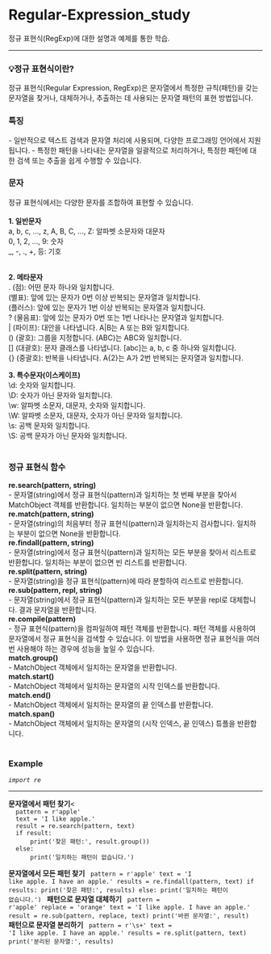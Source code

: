 # Regular-Expression_study
정규 표현식(RegExp)에 대한 설명과 예제를 통한 학습.
<hr>
<h3>💡정규 표현식이란? </h3>
  정규 표현식(Regular Expression, RegExp)은 문자열에서 특정한 규칙(패턴)을 갖는 문자열을 찾거나, 대체하거나, 추출하는 데 사용되는 문자열 패턴의 표현 방법입니다.

<h3> 특징 </h3>
- 일반적으로 텍스트 검색과 문자열 처리에 사용되며, 다양한 프로그래밍 언어에서 지원됩니다.
- 특정한 패턴을 나타내는 문자열을 일괄적으로 처리하거나, 특정한 패턴에 대한 검색 또는 추출을 쉽게 수행할 수 있습니다.

<h3> 문자 </h3>
정규 표현식에서는 다양한 문자를 조합하여 표현할 수 있습니다.<br><br>
<b>1. 일반문자</b><br>
a, b, c, ..., z, A, B, C, ..., Z: 알파벳 소문자와 대문자<br>
0, 1, 2, ..., 9: 숫자<br>
_, -, ., +, 등: 기호<br>
<br>

<b>2. 메타문자</b><br>
. (점): 어떤 문자 하나와 일치합니다.<br>
(별표): 앞에 있는 문자가 0번 이상 반복되는 문자열과 일치합니다.<br>
(플러스): 앞에 있는 문자가 1번 이상 반복되는 문자열과 일치합니다.<br>
? (물음표): 앞에 있는 문자가 0번 또는 1번 나타나는 문자열과 일치합니다.<br>
| (파이프): 대안을 나타냅니다. A|B는 A 또는 B와 일치합니다.<br>
() (괄호): 그룹을 지정합니다. (ABC)는 ABC와 일치합니다.<br>
[] (대괄호): 문자 클래스를 나타냅니다. [abc]는 a, b, c 중 하나와 일치합니다.<br>
{} (중괄호): 반복을 나타냅니다. A{2}는 A가 2번 반복되는 문자열과 일치합니다.<br>

<b>3. 특수문자(이스케이프)</b> <br>
\d: 숫자와 일치합니다.<br>
\D: 숫자가 아닌 문자와 일치합니다.<br>
\w: 알파벳 소문자, 대문자, 숫자와 일치합니다.<br>
\W: 알파벳 소문자, 대문자, 숫자가 아닌 문자와 일치합니다.<br>
\s: 공백 문자와 일치합니다.<br>
\S: 공백 문자가 아닌 문자와 일치합니다.<br>
<br>
  
<h3> 정규 표현식 함수 </h3>
<b>re.search(pattern, string)</b><br>
- 문자열(string)에서 정규 표현식(pattern)과 일치하는 첫 번째 부분을 찾아서 MatchObject 객체를 반환합니다. 일치하는 부분이 없으면 None을 반환합니다.<br>
<b>re.match(pattern, string)</b><br>
- 문자열(string)의 처음부터 정규 표현식(pattern)과 일치하는지 검사합니다. 일치하는 부분이 없으면 None을 반환합니다.<br>
<b>re.findall(pattern, string)</b><br>
- 문자열(string)에서 정규 표현식(pattern)과 일치하는 모든 부분을 찾아서 리스트로 반환합니다. 일치하는 부분이 없으면 빈 리스트를 반환합니다.<br>
<b>re.split(pattern, string)</b><br>
- 문자열(string)을 정규 표현식(pattern)에 따라 분할하여 리스트로 반환합니다.<br>
<b>re.sub(pattern, repl, string)</b><br>
- 문자열(string)에서 정규 표현식(pattern)과 일치하는 모든 부분을 repl로 대체합니다. 결과 문자열을 반환합니다.<br>
<b>re.compile(pattern)</b><br>
- 정규 표현식(pattern)을 컴파일하여 패턴 객체를 반환합니다. 패턴 객체를 사용하여 문자열에서 정규 표현식을 검색할 수 있습니다. 이 방법을 사용하면 정규 표현식을 여러 번 사용해야 하는 경우에 성능을 높일 수 있습니다.<br>
<b>match.group()</b><br>
- MatchObject 객체에서 일치하는 문자열을 반환합니다.<br>
<b>match.start()</b><br>
- MatchObject 객체에서 일치하는 문자열의 시작 인덱스를 반환합니다.<br>
<b>match.end()</b><br>
- MatchObject 객체에서 일치하는 문자열의 끝 인덱스를 반환합니다.<br>
<b>match.span()</b><br>
- MatchObject 객체에서 일치하는 문자열의 (시작 인덱스, 끝 인덱스) 튜플을 반환합니다.<br>



<br>
<h3>Example</h3>
<i><code>import re</code></i><hr>
<b>문자열에서 패턴 찾기</b><
<code>
  pattern = r'apple'
  text = 'I like apple.'
  result = re.search(pattern, text)
  if result:
      print('찾은 패턴:', result.group())
  else:
      print('일치하는 패턴이 없습니다.')
</code>

<b>문자열에서 모든 패턴 찾기</b>
<code>
  pattern = r'apple'
  text = 'I like apple. I have an apple.'
  results = re.findall(pattern, text)
  if results:
      print('찾은 패턴:', results)
  else:
      print('일치하는 패턴이 없습니다.')
</code>
<b>패턴으로 문자열 대체하기</b>
<code>
  pattern = r'apple'
  replace = 'orange'
  text = 'I like apple. I have an apple.'
  result = re.sub(pattern, replace, text)
  print('바뀐 문자열:', result)
</code>
<b>패턴으로 문자열 분리하기</b>
<code>
  pattern = r'\s+'
  text = 'I like apple. I have an apple.'
  results = re.split(pattern, text)
  print('분리된 문자열:', results)
</code>


